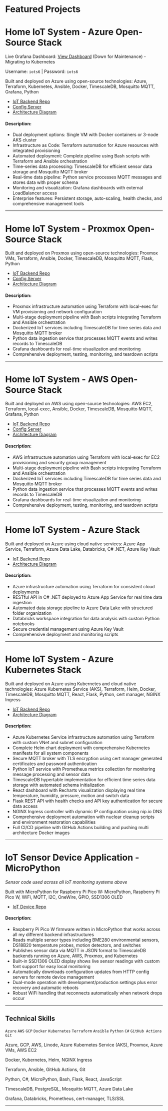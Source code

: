# Featured Projects

# Home IoT System - Azure Open-Source Stack
Live Grafana Dashboard: [View Dashboard](http://172.174.9.109:3000/d/7fee1038-fef5-4ef6-811e-15ce95b87ea8/home-iot-monitoring-system-dashboard) (Down for Maintenance) - Migrating to Kubernetes

Username: `iots6` | Password: `iots6`

Built and deployed on Azure using open-source technologies:
Azure, Terraform, Kubernetes, Ansible, Docker, TimescaleDB, Mosquitto MQTT, Grafana, Python
- [IoT Backend Repo](https://github.com/nathandiez/iots6_az_oss)
- [Config Server](https://github.com/nathandiez/az_serveconfig)
- [Architecture Diagram](https://github.com/nathandiez/nathandiez/blob/main/architecture3.md)
#### Description:
- Dual deployment options: Single VM with Docker containers or 3-node AKS cluster
- Infrastructure as Code: Terraform automation for Azure resources with integrated provisioning
- Automated deployment: Complete pipeline using Bash scripts with Terraform and Ansible orchestration
- Time-series data processing: TimescaleDB for efficient sensor data storage and Mosquitto MQTT broker
- Real-time data pipeline: Python service processes MQTT messages and stores data with proper schema
- Monitoring and visualization: Grafana dashboards with external LoadBalancer access
- Enterprise features: Persistent storage, auto-scaling, health checks, and comprehensive management tools

---

# Home IoT System - Proxmox Open-Source Stack
Built and deployed on Proxmox using open-source technologies:
Proxmox VMs, Terraform, Ansible, Docker, TimescaleDB, Mosquitto MQTT, Flask, Python
- [IoT Backend Repo](https://github.com/nathandiez/iots6_prox_oss)
- [Config Server](https://github.com/nathandiez/prox_serveconfig)
- [Architecture Diagram](https://github.com/nathandiez/nathandiez/blob/main/architecture2.md)
#### Description:
- Proxmox infrastructure automation using Terraform with local-exec for VM provisioning and network configuration
- Multi-stage deployment pipeline with Bash scripts integrating Terraform and Ansible orchestration
- Dockerized IoT services including TimescaleDB for time series data and Mosquitto MQTT broker
- Python data ingestion service that processes MQTT events and writes records to TimescaleDB
- Grafana dashboards for real-time visualization and monitoring
- Comprehensive deployment, testing, monitoring, and teardown scripts
  
---

# Home IoT System - AWS Open-Source Stack
Built and deployed on AWS using open-source technologies:
AWS EC2, Terraform, local-exec, Ansible, Docker, TimescaleDB, Mosquitto MQTT, Grafana, Python
- [IoT Backend Repo](https://github.com/nathandiez/iots6_aws_oss)
- [Config Server](https://github.com/nathandiez/aws_serveconfig)
- [Architecture Diagram](https://github.com/nathandiez/nathandiez/blob/main/architecture5.md)
#### Description:
- AWS infrastructure automation using Terraform with local-exec for EC2 provisioning and security group management
- Multi-stage deployment pipeline with Bash scripts integrating Terraform and Ansible orchestration
- Dockerized IoT services including TimescaleDB for time series data and Mosquitto MQTT broker
- Python data ingestion service that processes MQTT events and writes records to TimescaleDB
- Grafana dashboards for real-time visualization and monitoring
- Comprehensive deployment, testing, monitoring, and teardown scripts

---

# Home IoT System - Azure Stack
Built and deployed on Azure using cloud native services:
Azure App Service, Terraform, Azure Data Lake, Databricks, C# .NET, Azure Key Vault
- [IoT Backend Repo](https://github.com/nathandiez/iots6_az_paas)
- [Architecture Diagram](https://github.com/nathandiez/nathandiez/blob/main/architecture.md)
#### Description:
- Azure infrastructure automation using Terraform for consistent cloud deployments
- RESTful API in C# .NET deployed to Azure App Service for real time data ingestion
- Automated data storage pipeline to Azure Data Lake with structured folder organization
- Databricks workspace integration for data analysis with custom Python notebooks
- Secure credential management using Azure Key Vault
- Comprehensive deployment and monitoring scripts

---

# Home IoT System - Azure Kubernetes Stack
Built and deployed on Azure using Kubernetes and cloud native technologies:
Azure Kubernetes Service (AKS), Terraform, Helm, Docker, TimescaleDB, Mosquitto MQTT, React, Flask, Python, cert manager, NGINX Ingress
- [IoT Backend Repo](https://github.com/nathandiez/iots2)
- [Architecture Diagram](https://github.com/nathandiez/nathandiez/blob/main/architecture4.md)
#### Description:
- Azure Kubernetes Service infrastructure automation using Terraform with custom VNet and subnet configuration
- Complete Helm chart deployment with comprehensive Kubernetes manifests for all system components
- Secure MQTT broker with TLS encryption using cert manager generated certificates and password authentication
- Python IoT service with Prometheus metrics collection for monitoring message processing and sensor data
- TimescaleDB hypertable implementation for efficient time series data storage with automated schema initialization
- React dashboard with Recharts visualization displaying real time temperature, humidity, pressure, motion and switch data
- Flask REST API with health checks and API key authentication for secure data access
- NGINX Ingress controller with dynamic IP configuration using nip.io DNS
- Comprehensive deployment automation with nuclear cleanup scripts and environment restoration capabilities
- Full CI/CD pipeline with GitHub Actions building and pushing multi architecture Docker images

---

# IoT Sensor Device Application - MicroPython
*Sensor code used across all IoT monitoring systems above*

Built with MicroPython for Raspberry Pi Pico W:
MicroPython, Raspberry Pi Pico W, WiFi, MQTT, I2C, OneWire, GPIO, SSD1306 OLED
- [IoT Device Repo](https://github.com/nathandiez/picosensor)
#### Description:
- Raspberry Pi Pico W firmware written in MicroPython that works across all my different backend infrastructures
- Reads multiple sensor types including BME280 environmental sensors, DS18B20 temperature probes, motion detectors, and switches
- Publishes sensor data via MQTT in JSON format to TimescaleDB backends running on Azure, AWS, Proxmox, and Kubernetes
- Built-in SSD1306 OLED display shows live sensor readings with custom font support for easy local monitoring
- Automatically downloads configuration updates from HTTP config servers for remote device management
- Dual-mode operation with development/production settings plus error recovery and automatic reboots
- Robust WiFi handling that reconnects automatically when network drops occur

---

## Technical Skills
`Azure` `AWS` `GCP` `Docker` `Kubernetes` `Terraform` `Ansible` `Python` `C#` `GitHub Actions` `Git`


Azure, GCP, AWS, Linode, Azure Kubernetes Service (AKS), Proxmox, Azure VMs, AWS EC2

Docker, Kubernetes, Helm, NGINX Ingress

Terraform, Ansible, GitHub Actions, Git

Python, C#, MicroPython, Bash, Flask, React, JavaScript

TimescaleDB, PostgreSQL, Mosquitto MQTT, Azure Data Lake

Grafana, Databricks, Prometheus, cert-manager, TLS/SSL

---
